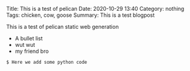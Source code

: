 Title: This is a test of pelican
Date: 2020-10-29 13:40
Category: nothing
Tags: chicken, cow, goose
Summary: This is a test blogpost

This is a test of pelican static web generation

* A bullet list
* wut wut
* my friend bro

```python
$ Here we add some python code
```
